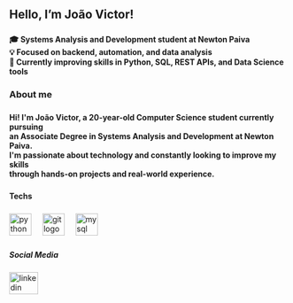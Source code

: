 <h2 align="left">Hello, I’m João Victor!</h2>

###

<h4 align="left">🎓 Systems Analysis and Development student at Newton Paiva<br>💡 Focused on backend, automation, and data analysis<br>🚀 Currently improving skills in Python, SQL, REST APIs, and Data Science tools</h4>

###

<h3 align="left">About me</h3>

###

<h4 align="left">Hi! I'm João Victor, a 20-year-old Computer Science student currently pursuing<br> an Associate Degree in Systems Analysis and Development at Newton Paiva. <br>I'm passionate about technology and constantly looking to improve my skills <br>through hands-on projects and real-world experience.</h4>

###

<h4 align="left">Techs</h4>

###

<div align="left">
  <img src="https://cdn.jsdelivr.net/gh/devicons/devicon/icons/python/python-original.svg" height="40" alt="python logo"  />
  <img width="12" />
  <img src="https://cdn.jsdelivr.net/gh/devicons/devicon/icons/git/git-original.svg" height="40" alt="git logo"  />
  <img width="12" />
  <img src="https://cdn.jsdelivr.net/gh/devicons/devicon/icons/mysql/mysql-original.svg" height="40" alt="mysql logo"  />
</div>

###

<h5 align="left">Social Media</h5>

###

<div align="left">
  <a href="www.linkedin.com/in/joao-victor-da-silva-rodrigues-53a9aa291" target="_blank">
    <img src="https://raw.githubusercontent.com/maurodesouza/profile-readme-generator/master/src/assets/icons/social/linkedin/default.svg" width="52" height="40" alt="linkedin logo"  />
  </a>
</div>

###
